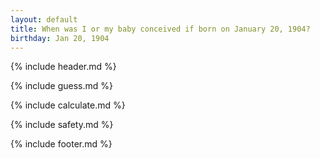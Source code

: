 ```yaml
---
layout: default
title: When was I or my baby conceived if born on January 20, 1904?
birthday: Jan 20, 1904
---
```


{% include header.md %}

{% include guess.md %}

{% include calculate.md %}

{% include safety.md %}

{% include footer.md %}



